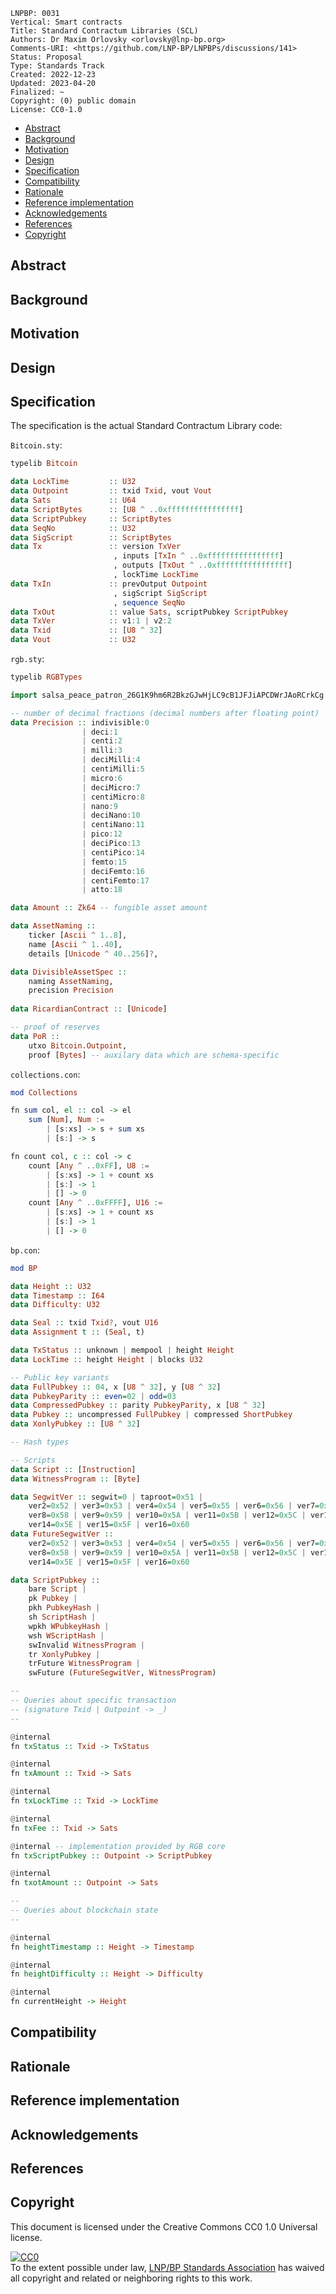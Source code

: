 ```
LNPBP: 0031
Vertical: Smart contracts
Title: Standard Contractum Libraries (SCL)
Authors: Dr Maxim Orlovsky <orlovsky@lnp-bp.org>
Comments-URI: <https://github.com/LNP-BP/LNPBPs/discussions/141>
Status: Proposal
Type: Standards Track
Created: 2022-12-23
Updated: 2023-04-20
Finalized: ~
Copyright: (0) public domain
License: CC0-1.0
```

- [Abstract](#abstract)
- [Background](#background)
- [Motivation](#motivation)
- [Design](#design)
- [Specification](#specification)
- [Compatibility](#compatibility)
- [Rationale](#rationale)
- [Reference implementation](#reference-implementation)
- [Acknowledgements](#acknowledgements)
- [References](#references)
- [Copyright](#copyright)

## Abstract


## Background


## Motivation


## Design



## Specification

The specification is the actual Standard Contractum Library code:

`Bitcoin.sty`:
```haskell
typelib Bitcoin

data LockTime         :: U32
data Outpoint         :: txid Txid, vout Vout
data Sats             :: U64
data ScriptBytes      :: [U8 ^ ..0xffffffffffffffff]
data ScriptPubkey     :: ScriptBytes
data SeqNo            :: U32
data SigScript        :: ScriptBytes
data Tx               :: version TxVer
                       , inputs [TxIn ^ ..0xffffffffffffffff]
                       , outputs [TxOut ^ ..0xffffffffffffffff]
                       , lockTime LockTime
data TxIn             :: prevOutput Outpoint
                       , sigScript SigScript
                       , sequence SeqNo
data TxOut            :: value Sats, scriptPubkey ScriptPubkey
data TxVer            :: v1:1 | v2:2
data Txid             :: [U8 ^ 32]
data Vout             :: U32
```

`rgb.sty`:
```haskell
typelib RGBTypes

import salsa_peace_patron_26G1K9hm6R2BkzGJwHjLC9cB1JFJiAPCDWrJAoRCrkCg as Bitcoin

-- number of decimal fractions (decimal numbers after floating point)
data Precision :: indivisible:0 
                | deci:1 
                | centi:2 
                | milli:3
                | deciMilli:4
                | centiMilli:5 
                | micro:6 
                | deciMicro:7 
                | centiMicro:8 
                | nano:9 
                | deciNano:10 
                | centiNano:11 
                | pico:12 
                | deciPico:13 
                | centiPico:14 
                | femto:15 
                | deciFemto:16 
                | centiFemto:17 
                | atto:18

data Amount :: Zk64 -- fungible asset amount

data AssetNaming ::
    ticker [Ascii ^ 1..8],
    name [Ascii ^ 1..40],
    details [Unicode ^ 40..256]?,

data DivisibleAssetSpec ::
    naming AssetNaming, 
    precision Precision
    
data RicardianContract :: [Unicode]

-- proof of reserves
data PoR ::
    utxo Bitcoin.Outpoint,
    proof [Bytes] -- auxilary data which are schema-specific
```

`collections.con`:
```haskell
mod Collections

fn sum col, el :: col -> el
    sum [Num], Num := 
        | [s:xs] -> s + sum xs
        | [s:] -> s

fn count col, c :: col -> c
    count [Any ^ ..0xFF], U8 :=
        | [s:xs] -> 1 + count xs
        | [s:] -> 1
        | [] -> 0
    count [Any ^ ..0xFFFF], U16 :=
        | [s:xs] -> 1 + count xs
        | [s:] -> 1
        | [] -> 0
```

`bp.con`:
```haskell
mod BP

data Height :: U32
data Timestamp :: I64
data Difficulty: U32

data Seal :: txid Txid?, vout U16
data Assignment t :: (Seal, t)

data TxStatus :: unknown | mempool | height Height
data LockTime :: height Height | blocks U32

-- Public key variants
data FullPubkey :: 04, x [U8 ^ 32], y [U8 ^ 32]
data PubkeyParity :: even=02 | odd=03
data CompressedPubkey :: parity PubkeyParity, x [U8 ^ 32]
data Pubkey :: uncompressed FullPubkey | compressed ShortPubkey
data XonlyPubkey :: [U8 ^ 32]

-- Hash types

-- Scripts
data Script :: [Instruction]
data WitnessProgram :: [Byte]

data SegwitVer :: segwit=0 | taproot=0x51 |
    ver2=0x52 | ver3=0x53 | ver4=0x54 | ver5=0x55 | ver6=0x56 | ver7=0x57 |
    ver8=0x58 | ver9=0x59 | ver10=0x5A | ver11=0x5B | ver12=0x5C | ver13=0x5D |
    ver14=0x5E | ver15=0x5F | ver16=0x60
data FutureSegwitVer :: 
    ver2=0x52 | ver3=0x53 | ver4=0x54 | ver5=0x55 | ver6=0x56 | ver7=0x57 |
    ver8=0x58 | ver9=0x59 | ver10=0x5A | ver11=0x5B | ver12=0x5C | ver13=0x5D |
    ver14=0x5E | ver15=0x5F | ver16=0x60

data ScriptPubkey ::
    bare Script |
    pk Pubkey |
    pkh PubkeyHash |
    sh ScriptHash |
    wpkh WPubkeyHash |
    wsh WScriptHash |
    swInvalid WitnessProgram |
    tr XonlyPubkey |
    trFuture WitnessProgram |
    swFuture (FutureSegwitVer, WitnessProgram)

--
-- Queries about specific transaction
-- (signature Txid | Outpoint -> _)
--

@internal
fn txStatus :: Txid -> TxStatus

@internal
fn txAmount :: Txid -> Sats

@internal
fn txLockTime :: Txid -> LockTime

@internal
fn txFee :: Txid -> Sats

@internal -- implementation provided by RGB core
fn txScriptPubkey :: Outpoint -> ScriptPubkey

@internal
fn txotAmount :: Outpoint -> Sats

--
-- Queries about blockchain state
--

@internal
fn heightTimestamp :: Height -> Timestamp

@internal
fn heightDifficulty :: Height -> Difficulty

@internal
fn currentHeight -> Height
```

## Compatibility


## Rationale


## Reference implementation


## Acknowledgements


## References


## Copyright

This document is licensed under the Creative Commons CC0 1.0 Universal license.

<p xmlns:dct="http://purl.org/dc/terms/">
  <a rel="license"
     href="http://creativecommons.org/publicdomain/zero/1.0/">
    <img src="http://i.creativecommons.org/p/zero/1.0/88x31.png" style="border-style:none;" alt="CC0" />
  </a>
  <br />
  To the extent possible under law,
  <a rel="dct:publisher" href="https://lnp-bp.org">
    <span property="dcl:title">LNP/BP Standards Association</span></a>
  has waived all copyright and related or neighboring rights to this work.
</p>
